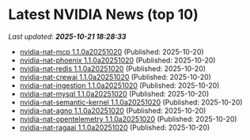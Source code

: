 # Latest NVIDIA News (top 10)
_Last updated: **2025-10-21 18:28:33**_

- [nvidia-nat-mcp 1.1.0a20251020](https://pypi.org/project/nvidia-nat-mcp/1.1.0a20251020/) (Published: 2025-10-20)
- [nvidia-nat-phoenix 1.1.0a20251020](https://pypi.org/project/nvidia-nat-phoenix/1.1.0a20251020/) (Published: 2025-10-20)
- [nvidia-nat-redis 1.1.0a20251020](https://pypi.org/project/nvidia-nat-redis/1.1.0a20251020/) (Published: 2025-10-20)
- [nvidia-nat-crewai 1.1.0a20251020](https://pypi.org/project/nvidia-nat-crewai/1.1.0a20251020/) (Published: 2025-10-20)
- [nvidia-nat-ingestion 1.1.0a20251020](https://pypi.org/project/nvidia-nat-ingestion/1.1.0a20251020/) (Published: 2025-10-20)
- [nvidia-nat-mysql 1.1.0a20251020](https://pypi.org/project/nvidia-nat-mysql/1.1.0a20251020/) (Published: 2025-10-20)
- [nvidia-nat-semantic-kernel 1.1.0a20251020](https://pypi.org/project/nvidia-nat-semantic-kernel/1.1.0a20251020/) (Published: 2025-10-20)
- [nvidia-nat-agno 1.1.0a20251020](https://pypi.org/project/nvidia-nat-agno/1.1.0a20251020/) (Published: 2025-10-20)
- [nvidia-nat-opentelemetry 1.1.0a20251020](https://pypi.org/project/nvidia-nat-opentelemetry/1.1.0a20251020/) (Published: 2025-10-20)
- [nvidia-nat-ragaai 1.1.0a20251020](https://pypi.org/project/nvidia-nat-ragaai/1.1.0a20251020/) (Published: 2025-10-20)
